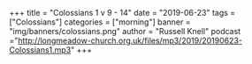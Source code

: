 +++
title = "Colossians 1 v 9 - 14"
date = "2019-06-23"
tags = ["Colossians"]
categories = ["morning"]
banner = "img/banners/colossians.png"
author = "Russell Knell"
podcast ="http://longmeadow-church.org.uk/files/mp3/2019/20190623-Colossians1.mp3"
+++
